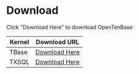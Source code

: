 # Download

Click "Download Here" to download OpenTenBase

|  Kernel  | Download URL |
| -------- | --------------- |
| TBase | [Download Here](https://github.com/OpenTenBase/OpenTenBase/tags) |
| TXSQL | [Download Here](https://github.com/OpenTenBase/TXSQL/tags) |